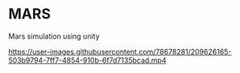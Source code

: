 # MARS
Mars simulation using unity


https://user-images.githubusercontent.com/78678281/209626165-503b9794-7ff7-4854-910b-6f7d7135bcad.mp4


